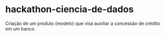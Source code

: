# hackathon-ciencia-de-dados
Criação de um produto (modelo) que visa auxiliar a concessão de crédito em um banco.
